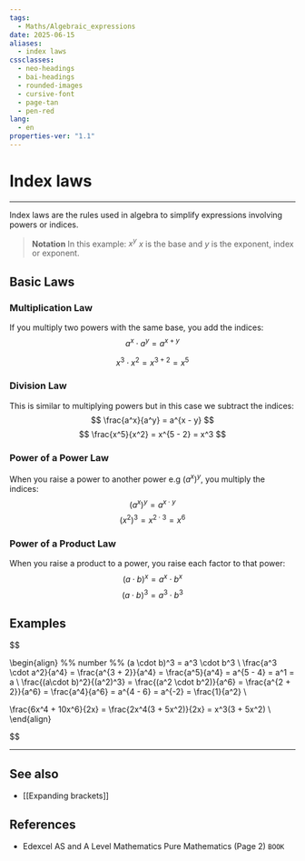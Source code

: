 ```yaml
---
tags:
  - Maths/Algebraic_expressions
date: 2025-06-15
aliases:
  - index laws
cssclasses:
  - neo-headings
  - bai-headings
  - rounded-images
  - cursive-font
  - page-tan
  - pen-red
lang:
  - en
properties-ver: "1.1"
---
```

# Index laws

***
Index laws are the rules used in algebra to simplify expressions involving powers or indices. 

> **Notation**
> In this example: $x^y$ *x* is the base and *y* is the exponent, index or exponent. 
## Basic Laws

### Multiplication Law
If you multiply two powers with the same base, you add the indices:
$$
a^x\cdot a^y = a^{x + y}
$$

$$
x^3 \cdot x^2 = x^{3 + 2} = x^5
$$
### Division Law
This is similar to multiplying powers but in this case we subtract the indices:
$$
\frac{a^x}{a^y} = a^{x - y}
$$
$$
\frac{x^5}{x^2} = x^{5 - 2} = x^3
$$

### Power of a Power Law
When you raise a power to another power e.g $(a^x)^y$, you multiply the indices:
$$
(a^x)^y = a^{x \cdot y}
$$
$$
(x^2)^3 = x^{2 \cdot 3} = x^6
$$

### Power of a Product Law
When you raise a product to a power, you raise each factor to that power:
$$
(a \cdot b)^x = a^x \cdot b^x
$$
$$
(a \cdot b)^3 = a^3 \cdot b^3
$$

## Examples
$$

\begin{align}
%% number %%
(a \cdot b)^3 = a^3 \cdot b^3 \\
\frac{a^3 \cdot a^2}{a^4} = \frac{a^{3 + 2}}{a^4} = \frac{a^5}{a^4} = a^{5 - 4} = a^1 = a \\
\frac{(a\cdot b)^2}{(a^2)^3} = \frac{(a^2 \cdot b^2)}{a^6} = \frac{a^{2 + 2}}{a^6} = \frac{a^4}{a^6} = a^{4 - 6} = a^{-2} = \frac{1}{a^2} \\

\frac{6x^4 + 10x^6}{2x} = \frac{2x^4(3 + 5x^2)}{2x} = x^3(3 + 5x^2) \\
\end{align}

$$

***
## See also
- [[Expanding brackets]]
## References
- Edexcel AS and A Level Mathematics Pure Mathematics (Page 2) `BOOK`
